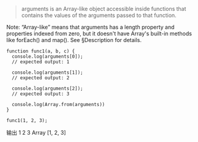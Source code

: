> arguments is an Array-like object accessible inside functions that contains the values of the arguments passed to that function.

Note: “Array-like” means that arguments has a length property and properties indexed from zero, but it doesn't have Array's built-in methods like 
forEach() and map(). See §Description for details.

```
function func1(a, b, c) {
  console.log(arguments[0]);
  // expected output: 1

  console.log(arguments[1]);
  // expected output: 2

  console.log(arguments[2]);
  // expected output: 3

  console.log(Array.from(arguments))
}

func1(1, 2, 3);
```
输出
1
2
3
Array [1, 2, 3]

